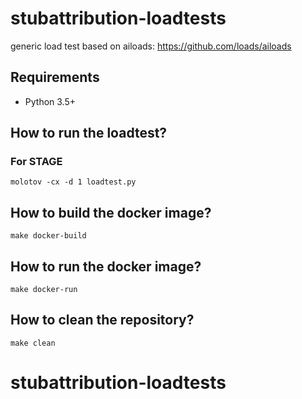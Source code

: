 # stubattribution-loadtests

generic load test based on ailoads: https://github.com/loads/ailoads

## Requirements

- Python 3.5+


## How to run the loadtest?

### For STAGE 

    molotov -cx -d 1 loadtest.py

## How to build the docker image?

    make docker-build


## How to run the docker image?

    make docker-run


## How to clean the repository?

    make clean
# stubattribution-loadtests
